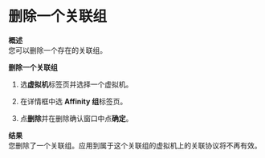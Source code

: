 # 删除一个关联组

**概述**<br/>
您可以删除一个存在的关联组。


**删除一个关联组**

1. 选**虚拟机**标签页并选择一个虚拟机。

2. 在详情框中选 **Affinity 组**标签页。

3. 点**删除**并在删除确认窗口中点**确定**。


**结果**<br/>
您删除了一个关联组。应用到属于这个关联组的虚拟机上的关联协议将不再有效。

